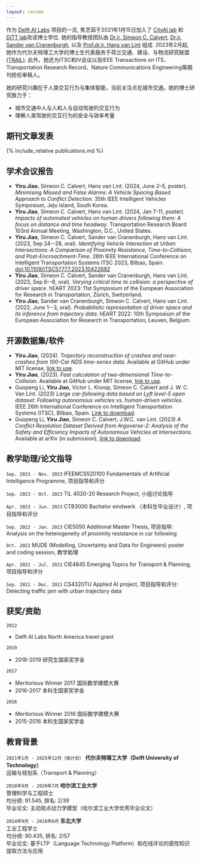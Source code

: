 ```yaml
---
layout: resume
---
```

作为 [<u>Delft AI Labs</u>](https://www.tudelft.nl/ai/tu-delft-ai-labs) 项目的一员, 焦艺茹于2021年1月15日加入了 [<u>CityAI lab</u>](https://www.tudelft.nl/en/ai/cityai-lab) 和 [<u>DiTT lab</u>](https://www.tudelft.nl/citg/over-faculteit/afdelingen/transport-planning/research/labs/data-analytics-and-traffic-simulation-lab/dittlab-tu-delft/)攻读博士学位. 她的指导教授团队由 [<u>Dr.ir. Simeon C. Calvert</u>](https://scholar.google.nl/citations?user=pwVbHHEAAAAJ&hl=nl), [<u>Dr.ir. Sander van Cranenburgh</u>](https://scholar.google.nl/citations?user=-FNYwWYAAAAJ&hl=en&inst=6173373803492361994&oi=ao), 以及 [<u>Prof.dr.ir. Hans van Lint</u>](https://scholar.google.nl/citations?user=Q95PbrMAAAAJ&hl=en&inst=6173373803492361994&oi=sra) 组成. 2023年2月起, 她作为代尔夫特理工大学的博士生代表服务于荷兰交通、建设、与物流研究联盟[<u>(TRAIL)</u>](https://rstrail.nl). 此外，她还为ITSC和IV会议以及IEEE Transactions on ITS、Transportation Research Record、Nature Communications Engineering等期刊担任审稿人。

她的研究兴趣在于人类交互行为与集体智能，当前关注点在城市交通。她的博士研究致力于：
  - 城市交通中人与人和人与自动驾驶的交互行为
  - 理解人类驾驶的交互行为的安全与效率考量

## 期刊文章发表
{% include_relative publications.md %}

## 学术会议报告
- __Yiru Jiao__, Simeon C. Calvert, Hans van Lint. (2024, June 2–5, poster). _Minimising Missed and False Alarms: A Vehicle Spacing Based Approach to Conflict Detection_. 35th IEEE Intelligent Vehicles Symposium, Jeju Island, South Korea.
- __Yiru Jiao__, Simeon C. Calvert, Hans van Lint. (2024, Jan 7-11, poster). _Impacts of automated vehicles on human drivers following them: A focus on distance and time headway_. Transportation Research Board 103rd Annual Meeting, Washington, D.C., United States.
- __Yiru Jiao__, Simeon C. Calvert, Sander van Cranenburgh, Hans van Lint. (2023, Sep 24--28, oral). _Identifying Vehicle Interaction at Urban Intersections: A Comparison of Proximity Resistance, Time-to-Collision, and Post-Encroachment-Time_. 26th IEEE International Conference on Intelligent Transportation Systems ITSC 2023, Bilbao, Spain. [doi:10.1109/ITSC57777.2023.10422682](https://doi.org/10.1109/ITSC57777.2023.10422682)
- __Yiru Jiao__, Simeon C. Calvert, Sander van Cranenburgh, Hans van Lint. (2023, Sep 6--8, oral). _Varying critical time to collision: a perspective of driver space_. hEART 2023: 11st Symposium of the European Association for Research in Transportation, Zürich, Switzerland.
- __Yiru Jiao__, Sander van Cranenburgh, Simeon C. Calvert, Hans van Lint. (2022, June 1--3, oral). _Probabilistic representation of driver space and its inference from trajectory data_. hEART 2022: 10th Symposium of the European Association for Research in Transportation, Leuven, Belgium.

## 开源数据集/软件
- __Yiru Jiao__, (2024). _Trajectory reconstruction of crashes and near-crashes from 100-Car NDS time-series data_. Available at GitHub under MIT license, [link to use](https://github.com/Yiru-Jiao/Reconstruct100CarNDSData).
- __Yiru Jiao__, (2023). _Fast calculation of two-dimensional Time-to-Collision_. Available at GitHub under MIT license, [link to use](https://github.com/Yiru-Jiao/Two-Dimensional-Time-To-Collision/).
- Guopeng Li, __Yiru Jiao__, Victor L. Knoop, Simeon C. Calvert and J. W. C. Van Lint. (2023) _Large car-following data based on Lyft level-5 open dataset: Following autonomous vehicles vs. human-driven vehicles_. IEEE 26th International Conference on Intelligent Transportation Systems (ITSC), Bilbao, Spain. [Link to download](https://data.4tu.nl/datasets/1255994c-c64f-40f5-8121-9e952e308c9a).
- Guopeng Li, __Yiru Jiao__, Simeon C. Calvert, J.W.C. van Lint. (2023) _A Conflict Resolution Dataset Derived from Argoverse-2: Analysis of the Safety and Efficiency Impacts of Autonomous Vehicles at Intersections_. Available at arXiv (in submission), [link to download](https://data.4tu.nl/datasets/8d6ee0b0-8ed5-43f3-b1c9-7665cc163e87/1).

## 教学助理/论文指导

`Sep. 2023 - Nov. 2023`
IFEEMCS520100 Fundamentals of Artificial Intelligence Programme, 项目指导和评分

`Sep. 2023 - Oct. 2023`
TIL 4020-20 Research Project, 小组讨论指导

`Apr. 2023 - Jun. 2023`
CTB3000 Bachelor eindwerk （本科生毕业设计）, 项目指导和评分

`Sep. 2022 - Jan. 2023`
CIE5050 Additional Master Thesis, 项目指导: Analysis on the heterogeneity of proximity resistance in car following

`Oct. 2022`
MUDE (Modelling, Uncertainty and Data for Engineers) poster and coding session, 教学助理

`Apr. 2022 - Jul. 2022`
CIE4845 Emerging Topics for Transport & Planning, 项目指导和评分

`Sep. 2021 - Dec. 2021`
CS4320TU Applied AI project, 项目指导和评分: Detecting traffic jam with urban trajectory data


## 获奖/资助

`2022`
- Delft AI Labs North America travel grant

`2019`
- 2018-2019 研究生国家奖学金

`2017`
- Meritorious Winner 2017 国际数学建模大赛
- 2016-2017 本科生国家奖学金

`2016`
- Meritorious Winner 2016 国际数学建模大赛
- 2015-2016 本科生国家奖学金

## 教育背景

`2021年1月 - 2025年12月（按计划）`
__代尔夫特理工大学（Delft University of Technology）__\
运输与规划系（Transport & Planning）

`2018年9月 - 2020年7月`
__哈尔滨工业大学__\
管理科学与工程硕士\
均分绩: 91.545, 排名: 2/39\
毕业论文: 主动观点动力学模型（哈尔滨工业大学优秀毕业论文）

`2014年9月 - 2018年6月`
__东北大学__\
工业工程学士\
均分绩: 90.435, 排名: 2/57\
毕业论文: 基于LTP（Language Technology Platform）和在线评论的感性知识提取方法与应用

